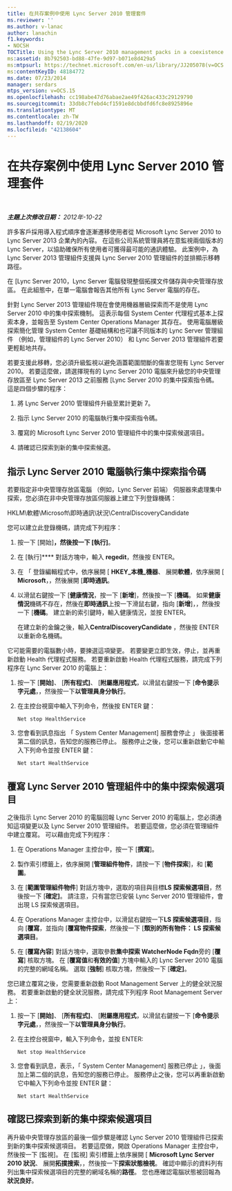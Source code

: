 ```yaml
---
title: 在共存案例中使用 Lync Server 2010 管理套件
ms.reviewer: ''
ms.author: v-lanac
author: lanachin
f1.keywords:
- NOCSH
TOCTitle: Using the Lync Server 2010 management packs in a coexistence scenario
ms:assetid: 8b792503-bd88-47fe-9d97-b071e8d429a5
ms:mtpsurl: https://technet.microsoft.com/en-us/library/JJ205078(v=OCS.15)
ms:contentKeyID: 48184772
ms.date: 07/23/2014
manager: serdars
mtps_version: v=OCS.15
ms.openlocfilehash: cc198abe47d76abae2ae49f426ac433c29129790
ms.sourcegitcommit: 33db8c7febd4cf1591e8dcbbdfd6fc8e8925896e
ms.translationtype: MT
ms.contentlocale: zh-TW
ms.lasthandoff: 02/19/2020
ms.locfileid: "42138604"
---
```

<div data-xmlns="http://www.w3.org/1999/xhtml">

<div class="topic" data-xmlns="http://www.w3.org/1999/xhtml" data-msxsl="urn:schemas-microsoft-com:xslt" data-cs="http://msdn.microsoft.com/">

<div data-asp="https://msdn2.microsoft.com/asp">

# <a name="using-the-lync-server-2010-management-packs-in-a-coexistence-scenario"></a>在共存案例中使用 Lync Server 2010 管理套件

</div>

<div id="mainSection">

<div id="mainBody">

<span> </span>

_**主題上次修改日期：** 2012年-10-22_

許多客戶採用導入程式順序會逐漸遷移使用者從 Microsoft Lync Server 2010 to Lync Server 2013 企業內的內容。 在這些公司系統管理員將在意監視兩個版本的 Lync Server，以協助確保所有使用者可獲得最可能的通訊體驗。 此案例中，為 Lync Server 2013 管理組件支援與 Lync Server 2010 管理組件的並排顯示移轉路徑。

在 [Lync Server 2010，Lync Server 電腦發現整個拓撲文件儲存與中央管理存放區。 在此組態中，在單一電腦會報告其他所有 Lync Server 電腦的存在。

針對 Lync Server 2013 管理組件現在會使用機器層級探索而不是使用 Lync Server 2010 中的集中探索機制。 這表示每個 System Center 代理程式基本上探索本身，並報告至 System Center Operations Manager 其存在。 使用電腦層級探索簡化管理 System Center 基礎結構和也可讓不同版本的 Lync Server 管理組件 （例如，管理組件的 Lync Server 2010） 和 Lync Server 2013 管理組件若要更輕鬆地共存。

若要支援此移轉，您必須升級監視以避免涵蓋範圍間斷的傷害您現有 Lync Server 2010。 若要這麼做，請選擇現有的 Lync Server 2010 電腦來升級您的中央管理存放區至 Lync Server 2013 之前服務 [Lync Server 2010 的集中探索指令碼。 這是四個步驟的程序：

1.  將 Lync Server 2010 管理組件升級至累計更新 7。

2.  指示 Lync Server 2010 的電腦執行集中探索指令碼。

3.  覆寫的 Microsoft Lync Server 2010 管理組件中的集中探索候選項目。

4.  請確認已探索到新的集中探索候選。

<div>

## <a name="instructing-a-lync-server-2010-computer-to-run-the-central-discovery-script"></a>指示 Lync Server 2010 電腦執行集中探索指令碼

若要指定非中央管理存放區電腦 （例如，Lync Server 前端） 伺服器來處理集中探索，您必須在非中央管理存放區伺服器上建立下列登錄機碼：

HKLM\\軟體\\Microsoft\\即時通訊\\狀況\\CentralDiscoveryCandidate

您可以建立此登錄機碼，請完成下列程序：

1.  按一下 [開始]****，然後按一下 [執行]****。

2.  在 [執行]**** 對話方塊中，輸入 **regedit**，然後按 ENTER。

3.  在 「 登錄編輯程式中，依序展開 [ **HKEY\_本機\_機器**、 展開**軟體**，依序展開 [ **Microsoft**，，然後展開 [**即時通訊**。

4.  以滑鼠右鍵按一下 [**健康情況**，按一下 [**新增**]，然後按一下 [**機碼**。 如果**健康情況**機碼不存在，然後在**即時通訊**上按一下滑鼠右鍵，指向 [**新增**]，，然後按一下 [**機碼**。 建立新的索引鍵時，輸入健康情況，並按 ENTER。
    
    在建立新的金鑰之後，輸入**CentralDiscoveryCandidate** ，然後按 ENTER 以重新命名機碼。

它可能需要的電腦數小時，要揀選這項變更。 若要變更立即生效，停止，並再重新啟動 Health 代理程式服務。 若要重新啟動 Health 代理程式服務，請完成下列程序在 Lync Server 2010 的電腦上：

1.  按一下 [**開始]**、 [**所有程式]**、 [**附屬應用程式**，以滑鼠右鍵按一下 [**命令提示字元處**，，然後按一下**以管理員身分執行**。

2.  在主控台視窗中輸入下列命令，然後按 ENTER 鍵：
    
        Net stop HealthService

3.  您會看到訊息指出 「 System Center Management] 服務會停止 」 後面接著第二個的訊息，告知您的服務已停止。 服務停止之後，您可以重新啟動它中輸入下列命令並按 ENTER 鍵：
    
        Net start HealthService

</div>

<div>

## <a name="overriding-the-central-discovery-candidate-in-the-lync-server-2010-management-pack"></a>覆寫 Lync Server 2010 管理組件中的集中探索候選項目

之後指示 Lync Server 2010 的電腦回報 Lync Server 2010 的電腦上，您必須通知這項變更以及 Lync Server 2010 管理組件。 若要這麼做，您必須在管理組件中建立覆寫。 可以藉由完成下列程序：

1.  在 Operations Manager 主控台中，按一下 [**撰寫**]。

2.  製作索引標籤上，依序展開 [**管理組件物件**，請按一下 [**物件探索**]，和 [**範圍**。

3.  在 [**範圍管理組件物件**] 對話方塊中，選取的項目與目標**LS 探索候選項目**，然後按一下 [**確定]**。 請注意，只有當您已安裝 Lync Server 2010 管理組件，會出現 LS 探索候選項目。

4.  在 Operations Manager 主控台中，以滑鼠右鍵按一下**LS 探索候選項目**，指向 [**覆寫**，並指向 [**覆寫物件探索**，然後按一下 [**類別的所有物件： LS 探索候選項目**。

5.  在 [**覆寫內容**] 對話方塊中，選取參數**集中探索 WatcherNode Fqdn**旁的 [**覆寫**] 核取方塊。 在 [**覆寫值**和**有效的值**] 方塊中輸入的 Lync Server 2010 電腦的完整的網域名稱。 選取 [**強制**] 核取方塊，然後按一下 [**確定]**。

您已建立覆寫之後，您需要重新啟動 Root Management Server 上的健全狀況服務。 若要重新啟動的健全狀況服務，請完成下列程序 Root Management Server 上：

1.  按一下 [**開始]**、 [**所有程式]**、 [**附屬應用程式**，以滑鼠右鍵按一下 [**命令提示字元處**，，然後按一下**以管理員身分執行**。

2.  在主控台視窗中，輸入下列命令，並按 ENTER:
    
        Net stop HealthService

3.  您會看到訊息，表示，「 System Center Management] 服務已停止 」，後面加上第二個的訊息，告知您的服務已停止。 服務停止之後，您可以再重新啟動它中輸入下列命令並按 ENTER 鍵：
    
        Net start HealthService

</div>

<div>

## <a name="verifying-that-the-new-central-discovery-candidate-was-discovered"></a>確認已探索到新的集中探索候選項目

再升級中央管理存放區的最後一個步驟是確認 Lync Server 2010 管理組件已探索到新的集中探索候選項目。 若要這麼做，開啟 Operations Manager 主控台中，然後按一下 [監視]。 在 [監視] 索引標籤上依序展開 [ **Microsoft Lync Server 2010 狀況**、 展開**拓撲搜索**，，然後按一下**探索狀態檢視**。 確認中顯示的資料列有列出集中探索候選項目的完整的網域名稱的**路徑**。 您也應確認電腦狀態被回報為**狀況良好**。

</div>

</div>

<span> </span>

</div>

</div>

</div>

